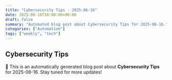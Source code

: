 ```yaml
---
title: "Cybersecurity Tips - 2025-06-16"
date: 2025-06-16T10:00:00+00:00
draft: false
summary: "Automated blog post about Cybersecurity Tips for 2025-06-16."
categories: ["Automation"]
tags: ["weekly", "tech"]
---
```


## Cybersecurity Tips

🚀 This is an automatically generated blog post about **Cybersecurity Tips** for 2025-06-16. Stay tuned for more updates!
